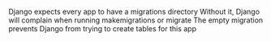 Django expects every app to have a migrations directory
Without it, Django will complain when running makemigrations or migrate
The empty migration prevents Django from trying to create tables for this app
